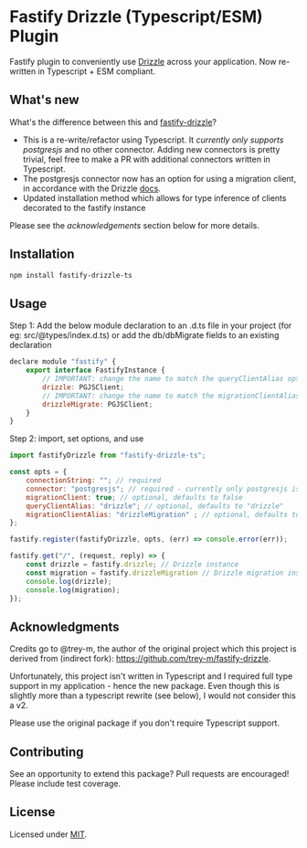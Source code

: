 # Fastify Drizzle (Typescript/ESM) Plugin

Fastify plugin to conveniently use [Drizzle](https://orm.drizzle.team) across your application. Now re-written in Typescript + ESM compliant.

## What's new

What's the difference between this and [fastify-drizzle](https://github.com/trey-m/fastify-drizzle)?

-   This is a re-write/refactor using Typescript. It _currently only supports postgresjs_ and no other connector. Adding new connectors is pretty trivial, feel free to make a PR with additional connectors written in Typescript.
-   The postgresjs connector now has an option for using a migration client, in accordance with the Drizzle [docs](https://orm.drizzle.team/docs/get-started-postgresql#postgresjs).
-   Updated installation method which allows for type inference of clients decorated to the fastify instance

Please see the _acknowledgements_ section below for more details.

## Installation

```bash
npm install fastify-drizzle-ts
```

## Usage

Step 1: Add the below module declaration to an .d.ts file in your project (for eg: src/@types/index.d.ts) or add the db/dbMigrate fields to an existing declaration

```javascript
declare module "fastify" {
    export interface FastifyInstance {
        // IMPORTANT: change the name to match the queryClientAlias option below if set, otherwise, use the below
        drizzle: PGJSClient;
        // IMPORTANT: change the name to match the migrationClientAlias option below if set, otherwise, use the below
        drizzleMigrate: PGJSClient;
    }
}
```

Step 2: import, set options, and use

```javascript
import fastifyDrizzle from "fastify-drizzle-ts";

const opts = {
    connectionString: ""; // required
    connector: "postgresjs"; // required - currently only postgresjs is supported
    migrationClient: true; // optional, defaults to false
    queryClientAlias: "drizzle"; // optional, defaults to "drizzle"
    migrationClientAlias: "drizzleMigration" ; // optional, defaults to "drizzleMigration"; migrationClient needs to be set to true
};

fastify.register(fastifyDrizzle, opts, (err) => console.error(err));

fastify.get("/", (request, reply) => {
    const drizzle = fastify.drizzle; // Drizzle instance
    const migration = fastify.drizzleMigration // Drizzle migration instance
    console.log(drizzle);
    console.log(migration);
});
```

## Acknowledgments

Credits go to @trey-m, the author of the original project which this project is derived from (indirect fork): https://github.com/trey-m/fastify-drizzle.

Unfortunately, this project isn't written in Typescript and I required full type support in my application - hence the new package. Even though this is slightly more than a typescript rewrite (see below), I would not consider this a v2. 

Please use the original package if you don't require Typescript support.

## Contributing

See an opportunity to extend this package? Pull requests are encouraged! Please include test coverage.

## License

Licensed under [MIT](./LICENSE).

